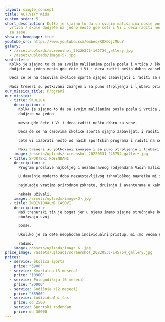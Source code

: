 ```yaml
---
layout: single_concept
title: ACTIVITY Kids
custom_order: 5
short_description: Kolko je sjajno to da sa svojim mališanima posle posla i
  vrtića / škole dodjete na jedno mesto gde ćete i Vi i deca raditi nešto dobro
  za sebe.
show_on_homepage: true
youtube_src: https://www.youtube.com/embed/KQXOUjzMbuY
galery:
  - /assets/uploads/screenshot_20220531-145754_gallery.jpg
  - /assets/uploads/image-5-.jpg
subtitle: >-
  Kolko je sjajno to da sa svojim mališanima posle posla i vrtića / škole
  dodjete na jedno mesto gde ćete i Vi i deca raditi nešto dobro za sebe.

  Deca će se na časovima školice sporta sjajno zabavljati i raditi za motorici i razvoju dok ćete vi izabrati nešto od naših sportskih programa i raditi na sebi.

  Naši treneri su potkovani znanjem i sa puno strpljenja i ljubavi pristupaju svom pozivu. Uživaćete dok gledate svoje mališane kako napreduju i raduju se sportu.
our_mission_title: Programi
our_mission:
  - title: ŠKOLICA
    description: >-
      Kolko je sjajno to da sa svojim mališanima posle posla i vrtića / škole
      dodjete na jedno

      mesto gde ćete i Vi i deca raditi nešto dobro za sebe.

      Deca će se na časovima školice sporta sjajno zabavljati i raditi za motorici i razvoju dok

      ćete vi izabrati nešto od naših sportskih programa i raditi na sebi.

      Naši treneri su potkovani znanjem i sa puno strpljenja i ljubavi pristupaju svom pozivu. Uživaćete dok gledate svoje mališane kako napreduju i raduju se sportu.
    image: /assets/uploads/screenshot_20220531-145754_gallery.jpg
  - title: SPORTSKI ROĐENDANI
    description: >-
      Program proslave najboljeg i nezaboravnog rodjendana Vaših mališana.

      U današnje moderno doba nezaustavljivog tehnološkog napretka mi smo rešili da

      najmladje vratimo prirodnom pokretu, druženju i avanturama u kakvim su im roditelji

      nekada uživali.
    image: /assets/uploads/image-5-.jpg
  - title: INDIVIDUALNI ČASOVI
    description: >-
      Naš trenerski tim je bogat jer u njemu imamo sjajne stručnjake koji
      obožavaju svoj

      posao.

      Ukoliko je za dete neophodan individualni pristup, mi smo veoma uspešni u tome što

      radimo.
    image: /assets/uploads/image-5-.jpg
price_image: /assets/uploads/screenshot_20220531-145754_gallery.jpg
prices:
  - service: Školica sporta
    price: "3900"
  - service: Kvartalna (3 meseca)
    price: "10900"
  - service: Polugodišnja (6 meseci)
    price: "20900"
  - service: Godišnja (12 meseci)
    price: "38900"
  - service: Individualni čas
    price: od 2500
  - service: Sportski rođendan
    price: od 30000
---
```

